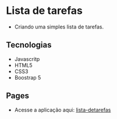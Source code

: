 # Lista de tarefas


- Criando uma simples lista de tarefas.

## Tecnologias

- Javascritp 
- HTML5
- CSS3
- Boostrap 5

## Pages

- Acesse a aplicação aqui:  [lista-detarefas](https://marcilio-freitas27.github.io/lista-de-tarefas/)